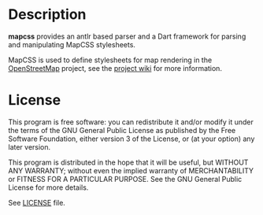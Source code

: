 # Description

**mapcss** provides an antlr based parser and a Dart framework for parsing and manipulating MapCSS stylesheets.

MapCSS is used to define stylesheets for map rendering in the [OpenStreetMap](http://www.osm.org)
project, see the [project wiki](http://wiki.openstreetmap.org/wiki/MapCSS) for more information.

# License
 This program is free software: you can redistribute it and/or modify it under the terms of the GNU General Public License as published by
the Free Software Foundation, either version 3 of the License, or (at your option) any later version.

This program is distributed in the hope that it will be useful, but WITHOUT ANY WARRANTY; without even the implied warranty of
MERCHANTABILITY or FITNESS FOR A PARTICULAR PURPOSE.  See the GNU General Public License for more details.

See [LICENSE](dart-mapcss/LICENSE) file.
